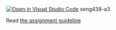 [![Open in Visual Studio Code](https://classroom.github.com/assets/open-in-vscode-2e0aaae1b6195c2367325f4f02e2d04e9abb55f0b24a779b69b11b9e10269abc.svg)](https://classroom.github.com/online_ide?assignment_repo_id=18594855&assignment_repo_type=AssignmentRepo)
seng438-a3

Read [the assignment guideline](seng438-a3.md) 
